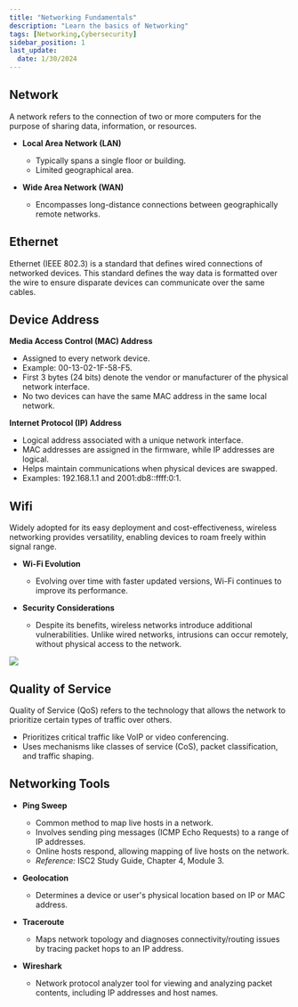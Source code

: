 ```yaml
---
title: "Networking Fundamentals"
description: "Learn the basics of Networking"
tags: [Networking,Cybersecurity]
sidebar_position: 1
last_update:
  date: 1/30/2024
---
```



## Network 

A network refers to the connection of two or more computers for the purpose of sharing data, information, or resources.

- **Local Area Network (LAN)**
   - Typically spans a single floor or building.
   - Limited geographical area.

- **Wide Area Network (WAN)**
   - Encompasses long-distance connections between geographically remote networks.

## Ethernet

Ethernet (IEEE 802.3) is a standard that defines wired connections of networked devices. This standard defines the way data is formatted over the wire to ensure disparate devices can communicate over the same cables.

## Device Address

**Media Access Control (MAC) Address**

- Assigned to every network device.
- Example: 00-13-02-1F-58-F5.
- First 3 bytes (24 bits) denote the vendor or manufacturer of the physical network interface.
- No two devices can have the same MAC address in the same local network.

**Internet Protocol (IP) Address**

- Logical address associated with a unique network interface.
- MAC addresses are assigned in the firmware, while IP addresses are logical.
- Helps maintain communications when physical devices are swapped.
- Examples: 192.168.1.1 and 2001:db8::ffff:0:1.


## Wifi 

Widely adopted for its easy deployment and cost-effectiveness, wireless networking provides versatility, enabling devices to roam freely within signal range. 

- **Wi-Fi Evolution**
    - Evolving over time with faster updated versions, Wi-Fi continues to improve its performance.

- **Security Considerations**
    - Despite its benefits, wireless networks introduce additional vulnerabilities. Unlike wired networks, intrusions can occur remotely, without physical access to the network.


![](/img/docs/security-wifi.png)




## Quality of Service 

Quality of Service (QoS) refers to the technology that allows the network to prioritize certain types of traffic over others. 

- Prioritizes critical traffic like VoIP or video conferencing.
- Uses mechanisms like classes of service (CoS), packet classification, and traffic shaping.


## Networking Tools 

- **Ping Sweep**

  - Common method to map live hosts in a network.
  - Involves sending ping messages (ICMP Echo Requests) to a range of IP addresses.
  - Online hosts respond, allowing mapping of live hosts on the network.
  - *Reference:* ISC2 Study Guide, Chapter 4, Module 3.

- **Geolocation**

  - Determines a device or user's physical location based on IP or MAC address.

- **Traceroute**

  - Maps network topology and diagnoses connectivity/routing issues by tracing packet hops to an IP address.

- **Wireshark**

  - Network protocol analyzer tool for viewing and analyzing packet contents, including IP addresses and host names.


